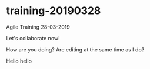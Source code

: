 # training-20190328
Agile Training 28-03-2019

Let's collaborate now!

How are you doing? Are editing at the same time as I do?

Hello hello
